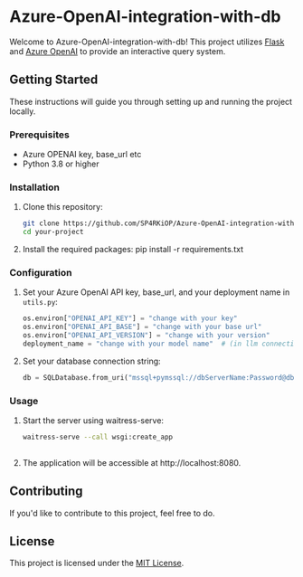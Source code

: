 # Azure-OpenAI-integration-with-db

Welcome to Azure-OpenAI-integration-with-db! This project utilizes [Flask](https://flask.palletsprojects.com/) and [Azure OpenAI](https://azure.microsoft.com/en-us/services/cognitive-services/openai/) to provide an interactive query system.

## Getting Started

These instructions will guide you through setting up and running the project locally.

### Prerequisites

- Azure OPENAI key, base_url etc
- Python 3.8 or higher

### Installation

1. Clone this repository:
   ```bash
   git clone https://github.com/SP4RKiOP/Azure-OpenAI-integration-with-db.git
   cd your-project
   
2. Install the required packages:
     pip install -r requirements.txt

### Configuration

1. Set your Azure OpenAI API key, base_url, and your deployment name in `utils.py`:

   ```python
   os.environ["OPENAI_API_KEY"] = "change with your key"
   os.environ["OPENAI_API_BASE"] = "change with your base url"
   os.environ["OPENAI_API_VERSION"] = "change with your version"
   deployment_name = "change with your model name"  # (in llm connection string)

2. Set your database connection string:
   
   ```python
   db = SQLDatabase.from_uri("mssql+pymssql://dbServerName:Password@dbServerName.database.windows.net:1433/dbName")

### Usage

1. Start the server using waitress-serve:

   ```bash
   waitress-serve --call wsgi:create_app
  
2. The application will be accessible at http://localhost:8080.

## Contributing

If you'd like to contribute to this project, feel free to do.

## License

This project is licensed under the [MIT License](https://opensource.org/licenses/MIT).
   

   
